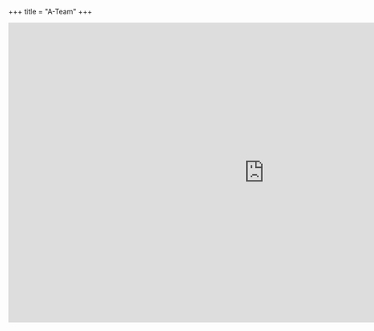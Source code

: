 +++
title = "A-Team"
+++
<div class="calendar">
  <iframe src="https://calendar.google.com/calendar/embed?src=mfi9c4e2vi2pq1mc53uf9jhr3c%40group.calendar.google.com&ctz=Europe/Berlin" style="border: 0" width="1024" height="600" frameborder="0" scrolling="no"></iframe>
</div>
